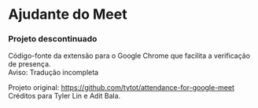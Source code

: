 # Ajudante do Meet
### Projeto descontinuado
Código-fonte da extensão para o Google Chrome que facilita a verificação de presença. </br>
Aviso: Tradução incompleta </br>

Projeto original: https://github.com/tytot/attendance-for-google-meet </br>
Créditos para Tyler Lin e Adit Bala.
